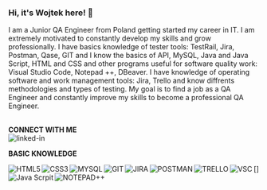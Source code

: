 ### Hi, it's Wojtek here! 👋
I am a Junior QA Engineer from Poland getting started my career in IT. I am extremely motivated to constantly develop my skills and grow professionally. 
I have basics knowledge of tester tools: TestRail, Jira, Postman, Qase, GIT and I know the basics of API, MySQL, Java and Java Script, HTML and CSS and other programs useful for software quality work: Visual Studio Code, Notepad ++, DBeaver. 
I have knowledge of operating software and work management tools: Jira, Trello and know diffrents methodologies and types of testing.
My goal is to find a job as a QA Engineer and constantly improve my skills to become a professional QA Engineer.


<br><b>CONNECT WITH ME<br></b>
[<img align="left" alt="linked-in" src="https://img.shields.io/badge/linkedin-%230077B5.svg?&style=for-the-badge&logo=linkedin&logoColor=white" />](https://www.linkedin.com/in/wojciech-kasprzyk88/)

<br><b>BASIC KNOWLEDGE</br></b>

[<img align="left" alt="HTML5" src="https://img.shields.io/badge/html5-%23E34F26.svg?style=for-the-badge&logo=html5&logoColor=white)" /><img align="left" alt="CSS3" src="https://img.shields.io/badge/CSS3-1572B6?style=for-the-badge&logo=css3&logoColor=white" /><img align="left" alt="MYSQL" src="https://img.shields.io/badge/MySQL-00000F?style=for-the-badge&logo=mysql&logoColor=white" /><img align="left" alt="GIT" src="https://img.shields.io/badge/GIT-E44C30?style=for-the-badge&logo=git&logoColor=white" /><img align="left" alt="JIRA" src="https://img.shields.io/badge/Jira-0052CC?style=for-the-badge&logo=Jira&logoColor=white" /><img align="left" alt="POSTMAN" src="https://img.shields.io/badge/Postman-FF6C37?style=for-the-badge&logo=postman&logoColor=white"/><img align="left" alt="TRELLO" src="https://img.shields.io/badge/Trello-%23026AA7.svg?style=for-the-badge&logo=Trello&logoColor=white" /><img align="left" alt="VSC" src="https://img.shields.io/badge/Visual%20Studio%20Code-0078d7.svg?style=for-the-badge&logo=visual-studio-code&logoColor=white" /><img align="left" alt="Java Scrpit" src="https://img.shields.io/badge/javascript-%23323330.svg?style=for-the-badge&logo=javascript&logoColor=%23F7DF1E" /><img align="left" alt="NOTEPAD++" src="https://img.shields.io/badge/Notepad++-90E59A.svg?style=for-the-badge&logo=notepad%2b%2b&logoColor=black" />]
<!--
**Wojtuch88/Wojtuch88** is a ✨ _special_ ✨ repository because its `README.md` (this file) appears on your GitHub profile.

Here are some ideas to get you started:

- 🔭 I’m currently working on ...
- 🌱 I’m currently learning ...
- 👯 I’m looking to collaborate on ...
- 🤔 I’m looking for help with ...
- 💬 Ask me about ...
- 📫 How to reach me: ...
- 😄 Pronouns: ...
- ⚡ Fun fact: ...
-->
